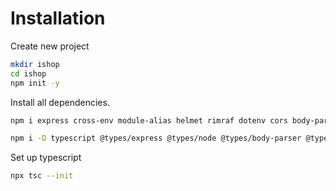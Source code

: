 # Installation

Create new project

```sh
mkdir ishop
cd ishop
npm init -y
```

Install all dependencies.

```sh
npm i express cross-env module-alias helmet rimraf dotenv cors body-parser cookie-parser express-session mongoose bcryptjs jsonwebtoken convict uuid zod @casl/ability @casl/prisma
```

```sh
npm i -D typescript @types/express @types/node @types/body-parser @types/cookie-parser @types/express-session @typescript-eslint/parser @types/cors @typescript-eslint/eslint-plugin @types/bcryptjs @types/jsonwebtoken @types/convict @types/uuid eslint prettier eslint-config-prettier eslint-plugin-prettier eslint-plugin-simple-import-sort concurrently nodemon ts-node prisma
```

Set up typescript

```sh
npx tsc --init
```
